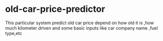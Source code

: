 # old-car-price-predictor
This particular system predict old car price depend on how old it is ,how much kilometer driven and some basic inputs like car company name ,fuel type,etc
